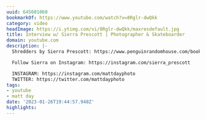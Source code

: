 ```yaml
---
uuid: 645601060
bookmarkOf: https://www.youtube.com/watch?v=8Rglr-dwQkk
category: video
headImage: https://i.ytimg.com/vi/8Rglr-dwQkk/maxresdefault.jpg
title: Interview w/ Sierra Prescott | Photographer & Skateboarder
domain: youtube.com
description: |-
  Shredders by Sierra Prescott: https://www.penguinrandomhouse.com/books/611662/shredders-by-sierra-prescott/

  Follow Sierra on Instagram: https://instagram.com/sierra_prescott

  INSTAGRAM: https://instagram.com/mattdayphoto
  TWITTER: https://twitter.com/mattdayphoto
tags:
- youtube
- matt day
date: '2023-01-26T19:44:57.948Z'
highlights: 
---
```



